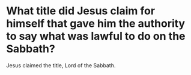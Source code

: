 # What title did Jesus claim for himself that gave him the authority to say what was lawful to do on the Sabbath?

Jesus claimed the title, Lord of the Sabbath.
